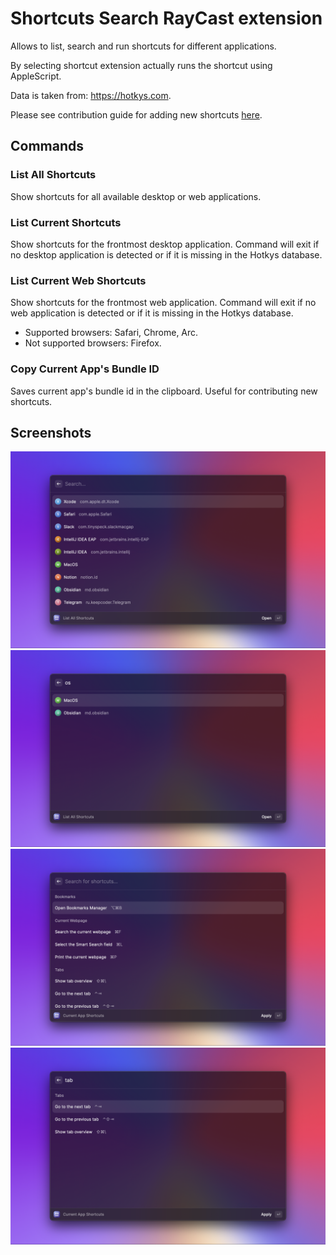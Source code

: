 # Shortcuts Search RayCast extension

Allows to list, search and run shortcuts for different applications.

By selecting shortcut extension actually runs the shortcut using AppleScript.

Data is taken from: https://hotkys.com.

Please see contribution guide for adding new shortcuts [here](https://github.com/solomkinmv/hotkys/blob/main/README.md#shortcuts-contribution).

## Commands
### List All Shortcuts
Show shortcuts for all available desktop or web applications.

### List Current Shortcuts
Show shortcuts for the frontmost desktop application. Command will exit if no desktop application
is detected or if it is missing in the Hotkys database.

### List Current Web Shortcuts
Show shortcuts for the frontmost web application. Command will exit if no web application 
is detected or if it is missing in the Hotkys database.

- Supported browsers: Safari, Chrome, Arc.
- Not supported browsers: Firefox.

### Copy Current App's Bundle ID
Saves current app's bundle id in the clipboard. Useful for contributing new shortcuts.

## Screenshots

![list of all applications](metadata/shortcuts-search-1.png)
![search of applications](metadata/shortcuts-search-2.png)
![list of all shortcuts for safari](metadata/shortcuts-search-3.png)
![search of shortcuts for safari](metadata/shortcuts-search-4.png)
